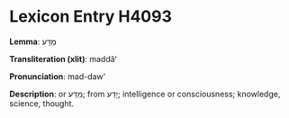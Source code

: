 # Lexicon Entry H4093

**Lemma**: מַדָּע

**Transliteration (xlit)**: maddâʻ

**Pronunciation**: mad-daw'

**Description**:
or מַדַּע; from יָדַע; intelligence or consciousness; knowledge, science, thought.
